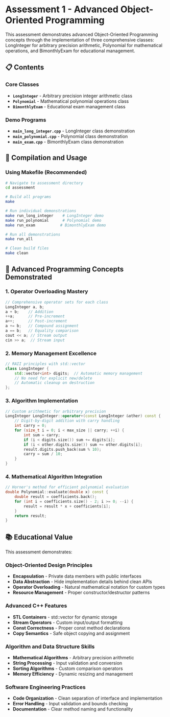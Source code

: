 # Assessment 1 - Advanced Object-Oriented Programming

This assessment demonstrates advanced Object-Oriented Programming concepts through the implementation of three comprehensive classes: LongInteger for arbitrary precision arithmetic, Polynomial for mathematical operations, and BimonthlyExam for educational management.

## 📋 Contents

### Core Classes
- **`LongInteger`** - Arbitrary precision integer arithmetic class
- **`Polynomial`** - Mathematical polynomial operations class  
- **`BimonthlyExam`** - Educational exam management class

### Demo Programs
- **`main_long_integer.cpp`** - LongInteger class demonstration
- **`main_polynomial.cpp`** - Polynomial class demonstration
- **`main_exam.cpp`** - BimonthlyExam class demonstration

## 🚀 Compilation and Usage

### Using Makefile (Recommended)
```bash
# Navigate to assessment directory
cd assessment

# Build all programs
make

# Run individual demonstrations
make run_long_integer    # LongInteger demo
make run_polynomial      # Polynomial demo  
make run_exam           # BimonthlyExam demo

# Run all demonstrations
make run_all

# Clean build files
make clean
```

## 🔧 Advanced Programming Concepts Demonstrated

### 1. Operator Overloading Mastery
```cpp
// Comprehensive operator sets for each class
LongInteger a, b;
a + b;    // Addition
++a;      // Pre-increment  
a++;      // Post-increment
a += b;   // Compound assignment
a == b;   // Equality comparison
cout << a; // Stream output
cin >> a;  // Stream input
```

### 2. Memory Management Excellence
```cpp
// RAII principles with std::vector
class LongInteger {
    std::vector<int> digits;  // Automatic memory management
    // No need for explicit new/delete
    // Automatic cleanup on destruction
};
```

### 3. Algorithm Implementation
```cpp
// Custom arithmetic for arbitrary precision
LongInteger LongInteger::operator+(const LongInteger &other) const {
    // Digit-by-digit addition with carry handling
    int carry = 0;
    for (size_t i = 0; i < max_size || carry; ++i) {
        int sum = carry;
        if (i < digits.size()) sum += digits[i];
        if (i < other.digits.size()) sum += other.digits[i];
        result.digits.push_back(sum % 10);
        carry = sum / 10;
    }
}
```

### 4. Mathematical Algorithm Integration
```cpp
// Horner's method for efficient polynomial evaluation
double Polynomial::evaluate(double x) const {
    double result = coefficients.back();
    for (int i = coefficients.size() - 2; i >= 0; --i) {
        result = result * x + coefficients[i];
    }
    return result;
}
```

## 📚 Educational Value

This assessment demonstrates:

### Object-Oriented Design Principles
- **Encapsulation** - Private data members with public interfaces
- **Data Abstraction** - Hide implementation details behind clean APIs
- **Operator Overloading** - Natural mathematical notation for custom types
- **Resource Management** - Proper constructor/destructor patterns

### Advanced C++ Features
- **STL Containers** - std::vector for dynamic storage
- **Stream Operators** - Custom input/output formatting
- **Const Correctness** - Proper const method declarations
- **Copy Semantics** - Safe object copying and assignment

### Algorithm and Data Structure Skills
- **Mathematical Algorithms** - Arbitrary precision arithmetic
- **String Processing** - Input validation and conversion
- **Sorting Algorithms** - Custom comparison operators
- **Memory Efficiency** - Dynamic resizing and management

### Software Engineering Practices
- **Code Organization** - Clean separation of interface and implementation
- **Error Handling** - Input validation and bounds checking
- **Documentation** - Clear method naming and functionality
